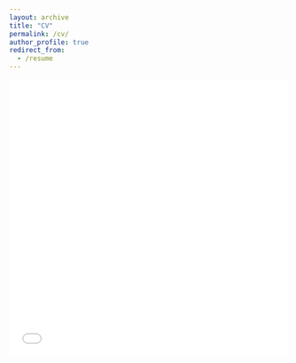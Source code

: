 ```yaml
---
layout: archive
title: "CV"
permalink: /cv/
author_profile: true
redirect_from:
  - /resume
---
```


<iframe src="/files/curriculum_vitae_oct_2022.pdf" width="100%" height="500" frameborder="no" border="0" marginwidth="0" marginheight="0"></iframe>

